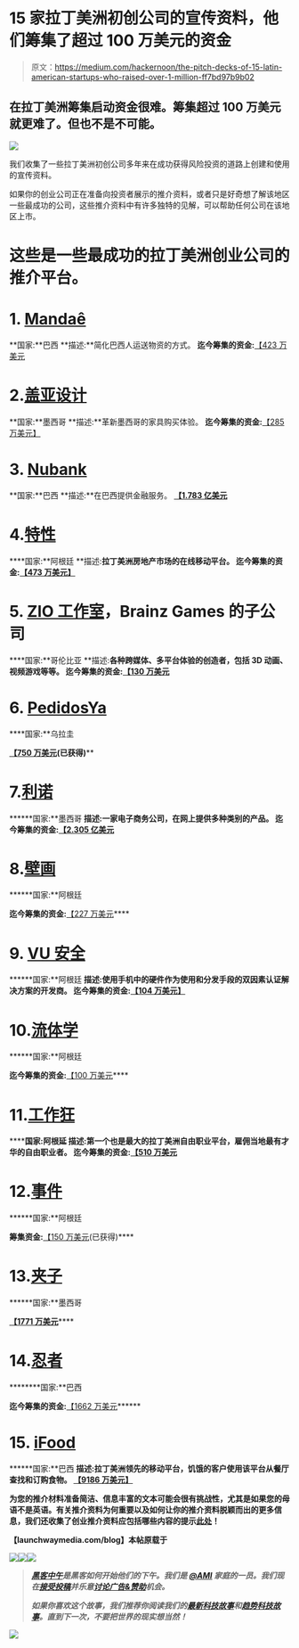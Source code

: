 # 15 家拉丁美洲初创公司的宣传资料，他们筹集了超过 100 万美元的资金

> 原文：<https://medium.com/hackernoon/the-pitch-decks-of-15-latin-american-startups-who-raised-over-1-million-ff7bd97b9b02>

## 在拉丁美洲筹集启动资金很难。筹集超过 100 万美元就更难了。但也不是不可能。

![](img/e5f47a960aac53adf9f56b28cc003168.png)

我们收集了一些拉丁美洲初创公司多年来在成功获得风险投资的道路上创建和使用的宣传资料。

如果你的创业公司正在准备向投资者展示的推介资料，或者只是好奇想了解该地区一些最成功的公司，这些推介资料中有许多独特的见解，可以帮助任何公司在该地区上市。

# 这些是一些最成功的拉丁美洲创业公司的推介平台。

# 1. [Mandaê](https://www.mandae.com.br/)

**国家:**巴西
**描述:**简化巴西人运送物资的方式。
**迄今筹集的资金:**[【423 万美元](https://www.crunchbase.com/organization/mandae#/entity)

# 2.[盖亚设计](http://www.gaiadesign.com.mx/)

**国家:**墨西哥
**描述:**革新墨西哥的家具购买体验。
**迄今筹集的资金:**[【285 万美元】](https://www.crunchbase.com/organization/gaia-design#/entity)

# 3. [Nubank](https://www.nubank.com.br/)

**国家:**巴西
**描述:**在巴西提供金融服务。
**[【1.783 亿美元](https://www.crunchbase.com/organization/nubank#/entity)**

# **4.[特性](http://www.properati.com.ar/)**

****国家:**阿根廷
**描述:**拉丁美洲房地产市场的在线移动平台。
**迄今筹集的资金:**[【473 万美元】](https://www.crunchbase.com/organization/properati#/entity)**

# **5. [ZIO 工作室](http://zio.co/)，Brainz Games 的子公司**

****国家:**哥伦比亚
**描述:**各种跨媒体、多平台体验的创造者，包括 3D 动画、视频游戏等等。
**迄今筹集的资金:**[【130 万美元](https://www.crunchbase.com/organization/zio-studios#/entity)**

# **6. [PedidosYa](http://www.pedidosya.com/)**

****国家:**乌拉圭

**[【750 万美元](https://www.crunchbase.com/organization/pedidosya#/entity)(已获得)****

# ****7.[利诺](https://www.linio.com.mx/)****

******国家:**墨西哥
**描述:**一家电子商务公司，在网上提供多种类别的产品。
**迄今筹集的资金:**[【2.305 亿美元](https://www.crunchbase.com/organization/linio#/entity)****

# ****8.[壁画](https://mural.co/)****

******国家:**阿根廷

**迄今筹集的资金:**[【227 万美元](https://www.crunchbase.com/organization/mural-ly#/entity)****

# ****9. [VU 安全](http://www.vusecurity.com/)****

******国家:**阿根廷
**描述:**使用手机中的硬件作为使用和分发手段的双因素认证解决方案的开发商。
**迄今筹集的资金:**[【104 万美元】](https://www.crunchbase.com/organization/vu-security)****

# ****10.[流体学](https://www.flowics.com/)****

******国家:**阿根廷

**迄今筹集的资金:**[【100 万美元](https://www.crunchbase.com/organization/flowics#/entity)****

# ****11.[工作狂](https://www.workana.com/)****

******国家:**阿根延
描述:第一个也是最大的拉丁美洲自由职业平台，雇佣当地最有才华的自由职业者。
**迄今筹集的资金:**[【510 万美元](https://www.crunchbase.com/organization/workana#/entity)****

# ****12.[事件](https://www.eventbrite.com.ar/l/eventioz-eventbrite/)****

******国家:**阿根廷

**筹集资金:**[【150 万美元](https://www.crunchbase.com/organization/eventioz#/entity)(已获得)****

# ****13.[夹子](https://clip.mx/)****

******国家:**墨西哥

**[【1771 万美元](https://www.crunchbase.com/organization/payclip#/entity)******

# ******14.[忍者](https://www.getninjas.com.br/)******

********国家:**巴西

**迄今筹集的资金:**[【1662 万美元](https://www.crunchbase.com/organization/getninjas#/entity)******

# ****15. [iFood](https://ifood.delivery/br/sobre)****

******国家:**巴西
**描述:**拉丁美洲领先的移动平台，饥饿的客户使用该平台从餐厅查找和订购食物。
**[【9186 万美元】](https://www.crunchbase.com/organization/ifood)******

******为您的推介材料准备简洁、信息丰富的文本可能会很有挑战性，尤其是如果您的母语不是英语。有关推介资料为何重要以及如何让你的推介资料脱颖而出的更多信息，我们还收集了创业推介资料应包括哪些内容的提示[此处](https://www.launchwaymedia.com/blog/2017/6/9/pitch-decks-latin-american-startups)！******

******【launchwaymedia.com/blog】本帖原载于[](https://www.launchwaymedia.com/blog/2017/6/9/pitch-decks-latin-american-startups)******

*******[![](img/50ef4044ecd4e250b5d50f368b775d38.png)](http://bit.ly/HackernoonFB)**************[![](img/979d9a46439d5aebbdcdca574e21dc81.png)](https://goo.gl/k7XYbx)**************[![](img/2930ba6bd2c12218fdbbf7e02c8746ff.png)](https://goo.gl/4ofytp)*******

> *******[黑客中午](http://bit.ly/Hackernoon)是黑客如何开始他们的下午。我们是 [@AMI](http://bit.ly/atAMIatAMI) 家庭的一员。我们现在[接受投稿](http://bit.ly/hackernoonsubmission)并乐意[讨论广告&赞助](mailto:partners@amipublications.com)机会。*******
> 
> *******如果你喜欢这个故事，我们推荐你阅读我们的[最新科技故事](http://bit.ly/hackernoonlatestt)和[趋势科技故事](https://hackernoon.com/trending)。直到下一次，不要把世界的现实想当然！*******

*******![](img/be0ca55ba73a573dce11effb2ee80d56.png)*******